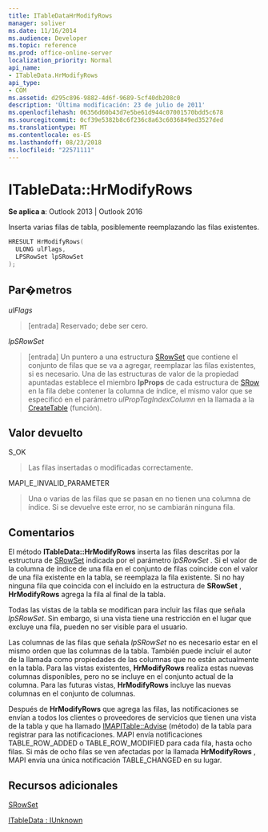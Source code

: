 ```yaml
---
title: ITableDataHrModifyRows
manager: soliver
ms.date: 11/16/2014
ms.audience: Developer
ms.topic: reference
ms.prod: office-online-server
localization_priority: Normal
api_name:
- ITableData.HrModifyRows
api_type:
- COM
ms.assetid: d295c896-9882-4d6f-9689-5cf40db208c0
description: 'Última modificación: 23 de julio de 2011'
ms.openlocfilehash: 06356d60b43d7e5be61d944c07001570bdd5c678
ms.sourcegitcommit: 0cf39e5382b8c6f236c8a63c6036849ed3527ded
ms.translationtype: MT
ms.contentlocale: es-ES
ms.lasthandoff: 08/23/2018
ms.locfileid: "22571111"
---
```

# <a name="itabledatahrmodifyrows"></a>ITableData::HrModifyRows

  
  
**Se aplica a**: Outlook 2013 | Outlook 2016 
  
Inserta varias filas de tabla, posiblemente reemplazando las filas existentes.
  
```cpp
HRESULT HrModifyRows(
  ULONG ulFlags,
  LPSRowSet lpSRowSet
);
```

## <a name="parameters"></a>Par�metros

 _ulFlags_
  
> [entrada] Reservado; debe ser cero.
    
 _lpSRowSet_
  
> [entrada] Un puntero a una estructura [SRowSet](srowset.md) que contiene el conjunto de filas que se va a agregar, reemplazar las filas existentes, si es necesario. Una de las estructuras de valor de la propiedad apuntadas establece el miembro **lpProps** de cada estructura de [SRow](srow.md) en la fila debe contener la columna de índice, el mismo valor que se especificó en el parámetro _ulPropTagIndexColumn_ en la llamada a la [ CreateTable](createtable.md) (función). 
    
## <a name="return-value"></a>Valor devuelto

S_OK 
  
> Las filas insertadas o modificadas correctamente.
    
MAPI_E_INVALID_PARAMETER 
  
> Una o varias de las filas que se pasan en no tienen una columna de índice. Si se devuelve este error, no se cambiarán ninguna fila.
    
## <a name="remarks"></a>Comentarios

El método **ITableData::HrModifyRows** inserta las filas descritas por la estructura de [SRowSet](srowset.md) indicada por el parámetro _lpSRowSet_ . Si el valor de la columna de índice de una fila en el conjunto de filas coincide con el valor de una fila existente en la tabla, se reemplaza la fila existente. Si no hay ninguna fila que coincida con el incluido en la estructura de **SRowSet** , **HrModifyRows** agrega la fila al final de la tabla. 
  
Todas las vistas de la tabla se modifican para incluir las filas que señala _lpSRowSet_. Sin embargo, si una vista tiene una restricción en el lugar que excluye una fila, pueden no ser visible para el usuario. 
  
Las columnas de las filas que señala _lpSRowSet_ no es necesario estar en el mismo orden que las columnas de la tabla. También puede incluir el autor de la llamada como propiedades de las columnas que no están actualmente en la tabla. Para las vistas existentes, **HrModifyRows** realiza estas nuevas columnas disponibles, pero no se incluye en el conjunto actual de la columna. Para las futuras vistas, **HrModifyRows** incluye las nuevas columnas en el conjunto de columnas. 
  
Después de **HrModifyRows** que agrega las filas, las notificaciones se envían a todos los clientes o proveedores de servicios que tienen una vista de la tabla y que ha llamado [IMAPITable::Advise](imapitable-advise.md) (método) de la tabla para registrar para las notificaciones. MAPI envía notificaciones TABLE_ROW_ADDED o TABLE_ROW_MODIFIED para cada fila, hasta ocho filas. Si más de ocho filas se ven afectadas por la llamada **HrModifyRows** , MAPI envía una única notificación TABLE_CHANGED en su lugar. 
  
## <a name="see-also"></a>Recursos adicionales



[SRowSet](srowset.md)
  
[ITableData : IUnknown](itabledataiunknown.md)

